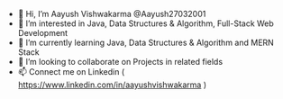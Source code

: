 - 👋 Hi, I’m Aayush Vishwakarma @Aayush27032001
- 👀 I’m interested in Java, Data Structures & Algorithm, Full-Stack Web Development
- 🌱 I’m currently learning Java, Data Structures & Algorithm and MERN Stack
- 💞️ I’m looking to collaborate on Projects in related fields
- 📫 Connect me on Linkedin ( https://www.linkedin.com/in/aayushvishwakarma )

<!---
Aayush27032001/Aayush27032001 is a ✨ special ✨ repository because its `README.md` (this file) appears on your GitHub profile.
You can click the Preview link to take a look at your changes.
--->

